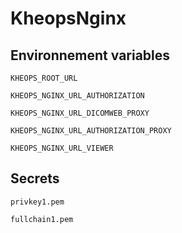 # KheopsNginx

## Environnement variables

`KHEOPS_ROOT_URL`

`KHEOPS_NGINX_URL_AUTHORIZATION`

`KHEOPS_NGINX_URL_DICOMWEB_PROXY`

`KHEOPS_NGINX_URL_AUTHORIZATION_PROXY`

`KHEOPS_NGINX_URL_VIEWER`

## Secrets

`privkey1.pem`

`fullchain1.pem`
